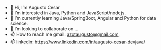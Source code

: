 - 👋 Hi, I’m Augusto Cesar
- 👀 I’m interested in Java, Python and JavaScript/nodejs.
- 🌱 I’m currently learning Java/SpringBoot, Angular and Python for data science.
- 💞️ I’m looking to collaborate on ...
- 📫 How to reach me gmail: azotaugusto@gmail.com,
- 📫 linkedin: https://www.linkedin.com/in/augusto-cesar-devjava/


<!---
aucoliveira/aucoliveira is a ✨ special ✨ repository because its `README.md` (this file) appears on your GitHub profile.
You can click the Preview link to take a look at your changes.

<div style="display: flex; justify-content: center; align-items: center;">
  <a href="https://tryhackme.com/badge/2313876">
    <img src="https://tryhackme-badges.s3.amazonaws.com/aucoliveira.png" alt="TryHackMe">
  </a>
  <a href="https://www.credly.com/badges/de883e9b-4f4d-495e-b3c3-f9cea0c9dbeb/public_url"><img src="https://github.com/aucoliveira/aucoliveira/blob/main/aws-certified-cloud-practitioner%20(2).png" alt="AWS Certified Cloud Practitioner"></a>
</div>
--->




